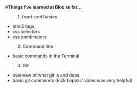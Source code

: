 #**Things I've learned at Bloc so far...**

>**1. front-end basics**
 - html5 tags
 - css selectors
 - css combinators


>**2. Command line**
 - basic commands in the Terminal

>**3. Git**
 - overview of what git is and does
 - basic git commands (Rick Lopezs' video was very helpful)